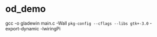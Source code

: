 # od_demo
gcc -o gladewin main.c -Wall `pkg-config --cflags --libs gtk+-3.0` -export-dynamic -lwiringPi

